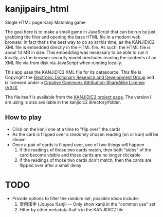# kanjipairs_html
Single HTML page Kanji Matching game

The goal here is to make a small game in JavaScript that can be run by just grabbing the files and opening the base HTML file in a modern web browser.
In fact that's the best way to do so at this time, as the KANJIDIC2 XML file is embedded directly in the HTML file. As such, the HTML file is about 14 MB in size.
This embedding was necessary to be able to run it locally, as the browser security model precludes reading the contents of an XML file via from disk via JavaScript when running locally.

This app uses the KANJIDIC2 XML file for its datasource.
This file is Copyright the [Electronic Dictionary Research and Development Group](http://www.edrdg.org/edrdg/licence.html) and is licensed under a [Creative Commons Attribution-ShareAlike License (V3.0)](http://creativecommons.org/licenses/by-sa/3.0/).

The file itself is available from the [KANJIDIC2 project page](http://www.csse.monash.edu.au/~jwb/kanjidic2/).
The version I am using is also available in the kanjidic2 directory/folder.

## How to play
* Click on the kanji one at a time to "flip over" the cards
* As the card is flipped over a randomly chosen reading (on or kun) will be shown
* Once a pair of cards is flipped over, one of two things will happen
  1. If the readings of those two cards match, then both "sides" of the card become visible and those cards are no longer clickable
  2. If the readings of those two cards don't match, then the cards are flipped over after a small delay

# TODO
* Provide options to filter the random set, possible ideas include:
  1. 常用漢字 (Jouyou Kanji) -- Only show kanji in the "common use" set
  2. Filter by other metadata that's in the KANJIDIC2 file

